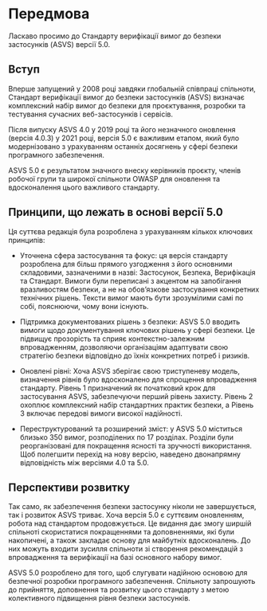 # Передмова

Ласкаво просимо до Стандарту верифікації вимог до безпеки застосунків (ASVS) версії 5.0.

## Вступ

Вперше запущений у 2008 році завдяки глобальній співпраці спільноти, Стандарт верифікації вимог до безпеки застосунків (ASVS) визначає комплексний набір вимог до безпеки для проєктування, розробки та тестування сучасних веб-застосунків і сервісів.

Після випуску ASVS 4.0 у 2019 році та його незначного оновлення (версія 4.0.3) у 2021 році, версія 5.0 є важливим етапом, який було модернізовано з урахуванням останніх досягнень у сфері безпеки програмного забезпечення.

ASVS 5.0 є результатом значного внеску керівників проєкту, членів робочої групи та широкої спільноти OWASP для оновлення та вдосконалення цього важливого стандарту.

## Принципи, що лежать в основі версії 5.0

Ця суттєва редакція була розроблена з урахуванням кількох ключових принципів:

* Уточнена сфера застосування та фокус: ця версія стандарту розроблена для більш прямого узгодження з його основними складовими, зазначеними в назві: Застосунок, Безпека, Верифікація та Стандарт. Вимоги були переписані з акцентом на запобігання вразливостям безпеки, а не на обов’язкове застосування конкретних технічних рішень. Тексти вимог мають бути зрозумілими самі по собі, пояснюючи, чому вони існують.

* Підтримка документованих рішень з безпеки: ASVS 5.0 вводить вимоги щодо документування ключових рішень у сфері безпеки. Це підвищує прозорість та сприяє контекстно-залежним впровадженням, дозволяючи організаціям адаптувати свою стратегію безпеки відповідно до їхніх конкретних потреб і ризиків.

* Оновлені рівні: Хоча ASVS зберігає свою триступеневу модель, визначення рівнів було вдосконалено для спрощення впровадження стандарту. Рівень 1 призначений як початковий крок для застосування ASVS, забезпечуючи перший рівень захисту. Рівень 2 охоплює комплексний набір стандартних практик безпеки, а Рівень 3 включає передові вимоги високої надійності.

* Переструктурований та розширений зміст: у ASVS 5.0 міститься близько 350 вимог, розподілених по 17 розділах. Розділи були реорганізовані для покращення ясності та зручності використання. Щоб полегшити перехід на нову версію, наведено двонапрямну відповідність між версіями 4.0 та 5.0.

## Перспективи розвитку

Так само, як забезпечення безпеки застосунку ніколи не завершується, так і розвиток ASVS триває. Хоча версія 5.0 є суттєвим оновленням, робота над стандартом продовжується. Це видання дає змогу ширшій спільноті скористатися покращеннями та доповненнями, які були накопичені, а також закладає основу для майбутніх вдосконалень. До них можуть входити зусилля спільноти зі створення рекомендацій з впровадження та верифікації на базі основного набору вимог.

ASVS 5.0 розроблено для того, щоб слугувати надійною основою для безпечної розробки програмного забезпечення. Спільноту запрошують до прийняття, доповнення та розвитку цього стандарту з метою колективного підвищення рівня безпеки застосунків.
